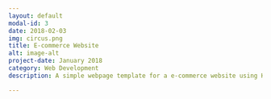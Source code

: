 ```yaml
---
layout: default
modal-id: 3
date: 2018-02-03
img: circus.png
title: E-commerce Website
alt: image-alt
project-date: January 2018
category: Web Development
description: A simple webpage template for a e-commerce website using HTML, Bootstrap and javascript for front end, PHP and mySQL for backend.<br> Check it out here <a href="http://eshop.byethost22.com/"> E-commerce Website!</a>. <br><div>Icons made by <a href="http://www.freepik.com" title="Freepik">Freepik</a> from <a href="https://www.flaticon.com/" title="Flaticon">www.flaticon.com</a> is licensed by <a href="http://creativecommons.org/licenses/by/3.0/" title="Creative Commons BY 3.0" target="_blank">CC 3.0 BY</a></div>

---
```

